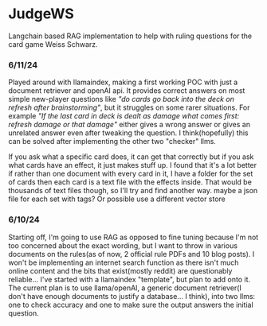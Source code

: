 # JudgeWS
Langchain based RAG implementation to help with ruling questions for the card game Weiss Schwarz. 
### 6/11/24
Played around with llamaindex, making a first working POC with just a document retriever and openAI api. It provides correct answers on most simple new-player questions like *"do cards go back into the deck on refresh after brainstorming"*, but it struggles on some rarer situations. For example *"If the last card in deck is dealt as damage what comes first: refresh damage or that damage"* either gives a wrong answer or gives an unrelated answer even after tweaking the question. I think(hopefully) this can be solved after implementing the other two "checker" llms.

If you ask what a specific card does, it can get that correctly but if you ask what cards have an effect, it just makes stuff up. I found that it's a lot better if rather than one document with every card in it, I have a folder for the set of cards then each card is a text file with the effects inside. That would be thousands of text files though, so I'll try and find another way. maybe a json file for each set with tags? Or possible use a different vector store
###  6/10/24
Starting off, I'm going to use RAG as opposed to fine tuning because I'm not too concerned about the exact wording, but I want to throw in various documents on the rules(as of now, 2 official rule PDFs and 10 blog posts). I won't be implementing an internet search function as there isn't much online content and the bits that exist(mostly reddit) are questionably reliable... I've started with a llamaindex "template", but plan to add onto it. The current plan is to use llama/openAI, a generic document retriever(I don't have enough documents to justify a database... I think), into two llms: one to check accuracy and one to make sure the output answers the initial question.
